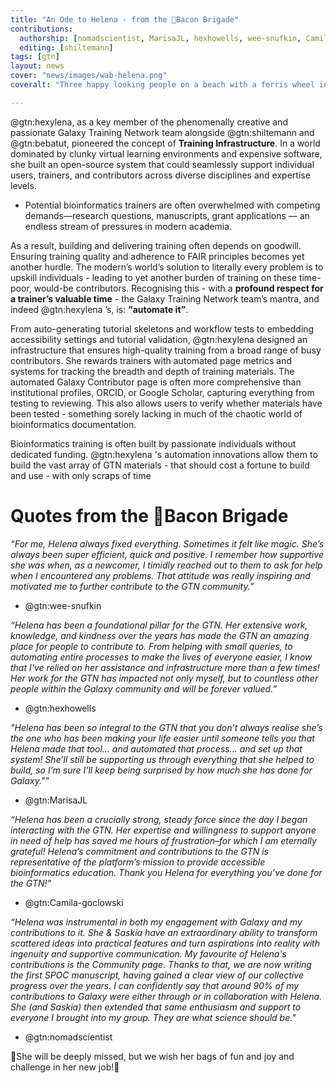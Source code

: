```yaml
---
title: "An Ode to Helena - from the 🥓Bacon Brigade"
contributions:
  authorship: [nomadscientist, MarisaJL, hexhowells, wee-snufkin, Camila-goclowski]
  editing: [shiltemann]
tags: [gtn]
layout: news
cover: "news/images/wab-helena.png"
coveralt: "Three happy looking people on a beach with a ferris wheel in the background. Everyone is wearing glasses and clearly a nerd. The individuals are Helena, Saskia & Wendi"

---
```

@gtn:hexylena, as a key member of the phenomenally creative and passionate Galaxy Training Network team alongside @gtn:shiltemann and @gtn:bebatut, pioneered the concept of **Training Infrastructure**. In a world dominated by clunky virtual learning environments and expensive software, she built an open-source system that could seamlessly support individual users, trainers, and contributors across diverse disciplines and expertise levels.

 - Potential bioinformatics trainers are often overwhelmed with competing demands—research questions, manuscripts, grant applications — an endless stream of pressures in modern academia.

As a result, building and delivering training often depends on goodwill. Ensuring training quality and adherence to FAIR principles becomes yet another hurdle. The modern’s world’s solution to literally every problem is to upskill individuals - leading to yet another burden of training on these time-poor, would-be contributors. Recognising this - with a **profound respect for a trainer’s valuable time** - the Galaxy Training Network team’s mantra, and indeed @gtn:hexylena ’s, is: **“automate it”**.

From auto-generating tutorial skeletons and workflow tests to embedding accessibility settings and tutorial validation, @gtn:hexylena designed an infrastructure that ensures high-quality training from a broad range of busy contributors. She rewards trainers with automated page metrics and systems for tracking the breadth and depth of training materials. The automated Galaxy Contributor page is often more comprehensive than institutional profiles, ORCID, or Google Scholar, capturing everything from testing to reviewing. This also allows users to verify whether materials have been tested - something sorely lacking in much of the chaotic world of bioinformatics documentation.

Bioinformatics training is often built by passionate individuals without dedicated funding. @gtn:hexylena 's automation innovations allow them to build the vast array of GTN materials - that should cost a fortune to build and use - with only scraps of time

# Quotes from the 🥓Bacon Brigade

*“For me, Helena always fixed everything. Sometimes it felt like magic. She’s always been super efficient, quick and positive. I remember how supportive she was when, as a newcomer, I timidly reached out to them to ask for help when I encountered any problems. That attitude was really inspiring and motivated me to further contribute to the GTN community.”*
 - @gtn:wee-snufkin

*“Helena has been a foundational pillar for the GTN. Her extensive work, knowledge, and kindness over the years has made the GTN an amazing place for people to contribute to. From helping with small queries, to automating entire processes to make the lives of everyone easier, I know that I've relied on her assistance and infrastructure more than a few times! Her work for the GTN has impacted not only myself, but to countless other people within the Galaxy community and will be forever valued.”*
 - @gtn:hexhowells

*"Helena has been so integral to the GTN that you don’t always realise she’s the one who has been making your life easier until someone tells you that Helena made that tool… and automated that process… and set up that system! She’ll still be supporting us through everything that she helped to build, so I’m sure I’ll keep being surprised by how much she has done for Galaxy.""*
 - @gtn:MarisaJL

*“Helena has been a crucially strong, steady force since the day I began interacting with the GTN. Her expertise and willingness to support anyone in need of help has saved me hours of frustration–for which I am eternally grateful! Helena’s commitment and contributions to the GTN is representative of the platform’s mission to provide accessible bioinformatics education. Thank you Helena for everything you’ve done for the GTN!”*
 - @gtn:Camila-goclowski

*“Helena was instrumental in both my engagement with Galaxy and my contributions to it. She & Saskia have an extraordinary ability to transform scattered ideas into practical features and turn aspirations into reality with ingenuity and supportive communication. My favourite of Helena's contributions is the Community page. Thanks to that, we are now writing the first SPOC manuscript, having gained a clear view of our collective progress over the years. I can confidently say that around 90% of my contributions to Galaxy were either through or in collaboration with Helena. She (and Saskia) then extended that same enthusiasm and support to everyone I brought into my group. They are what science should be."*
 - @gtn:nomadscientist

🎉She will be deeply missed, but we wish her bags of fun and joy and challenge in her new job!🎉
